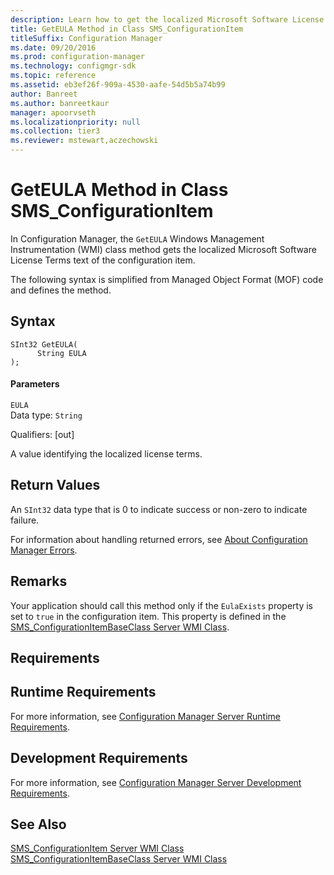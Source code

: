 ```yaml
---
description: Learn how to get the localized Microsoft Software License Terms text of the configuration item using GetEULA class method.
title: GetEULA Method in Class SMS_ConfigurationItem
titleSuffix: Configuration Manager
ms.date: 09/20/2016
ms.prod: configuration-manager
ms.technology: configmgr-sdk
ms.topic: reference
ms.assetid: eb3ef26f-909a-4530-aafe-54d5b5a74b99
author: Banreet
ms.author: banreetkaur
manager: apoorvseth
ms.localizationpriority: null
ms.collection: tier3
ms.reviewer: mstewart,aczechowski
---
```

# GetEULA Method in Class SMS_ConfigurationItem
In Configuration Manager, the `GetEULA` Windows Management Instrumentation (WMI) class method gets the localized Microsoft Software License Terms text of the configuration item.  

 The following syntax is simplified from Managed Object Format (MOF) code and defines the method.  

## Syntax  

```  
SInt32 GetEULA(  
      String EULA  
);  
```  

#### Parameters  
 `EULA`  
 Data type: `String`  

 Qualifiers: [out]  

 A value identifying the localized license terms.  

## Return Values  
 An `SInt32` data type that is 0 to indicate success or non-zero to indicate failure.  

 For information about handling returned errors, see [About Configuration Manager Errors](../../../develop/core/understand/about-configuration-manager-errors.md).  

## Remarks  
 Your application should call this method only if the `EulaExists` property is set to `true` in the configuration item. This property is defined in the [SMS_ConfigurationItemBaseClass Server WMI Class](../../../develop/reference/compliance/sms_configurationitembaseclass-server-wmi-class.md).  

## Requirements  

## Runtime Requirements  
 For more information, see [Configuration Manager Server Runtime Requirements](../../../develop/core/reqs/server-runtime-requirements.md).  

## Development Requirements  
 For more information, see [Configuration Manager Server Development Requirements](../../../develop/core/reqs/server-development-requirements.md).  

## See Also  
 [SMS_ConfigurationItem Server WMI Class](../../../develop/reference/compliance/sms_configurationitem-server-wmi-class.md)   
 [SMS_ConfigurationItemBaseClass Server WMI Class](../../../develop/reference/compliance/sms_configurationitembaseclass-server-wmi-class.md)
